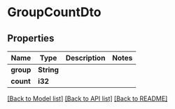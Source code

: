 # GroupCountDto

## Properties

Name | Type | Description | Notes
------------ | ------------- | ------------- | -------------
**group** | **String** |  | 
**count** | **i32** |  | 

[[Back to Model list]](../README.md#documentation-for-models) [[Back to API list]](../README.md#documentation-for-api-endpoints) [[Back to README]](../README.md)



